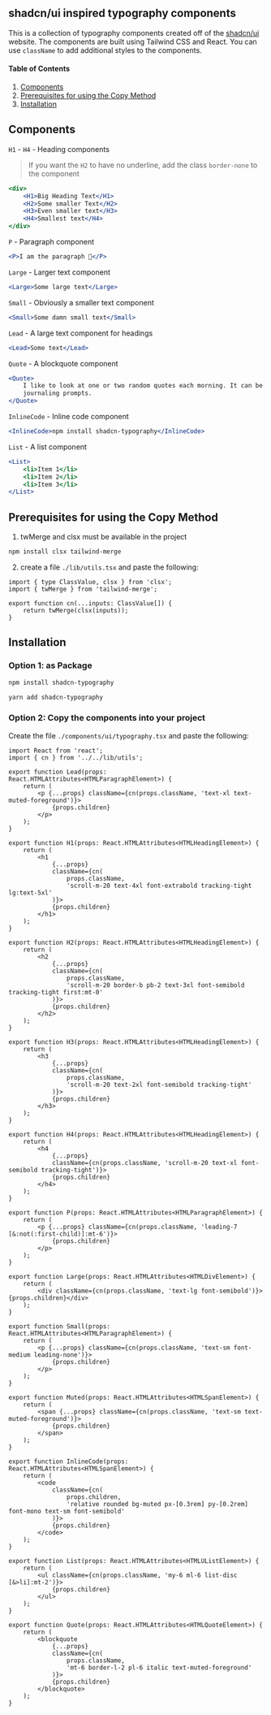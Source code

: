 ## shadcn/ui inspired typography components

This is a collection of typography components created off of the [shadcn/ui](https://ui.shadcn.com/docs/components/typography) website. The components are built using Tailwind CSS and React. You can use `className` to add additional styles to the components.

#### Table of Contents

1. [Components](#components)
2. [Prerequisites for using the Copy Method](#prerequisites-for-using-the-copy-method)
3. [Installation](#installation)

## Components

`H1` - `H4` - Heading components

> If you want the `H2` to have no underline, add the class `border-none` to the component

```jsx
<div>
	<H1>Big Heading Text</H1>
	<H2>Some smaller Text</H2>
	<H3>Even smaller text</H3>
	<H4>Smallest text</H4>
</div>
```

`P` - Paragraph component

```jsx
<P>I am the paragraph 🦭</P>
```

`Large` - Larger text component

```jsx
<Large>Some large text</Large>
```

`Small` - Obviously a smaller text component

```jsx
<Small>Some damn small text</Small>
```

`Lead` - A large text component for headings

```jsx
<Lead>Some text</Lead>
```

`Quote` - A blockquote component

```jsx
<Quote>
	I like to look at one or two random quotes each morning. It can be a good exercise for
	journaling prompts.
</Quote>
```

`InlineCode` - Inline code component

```jsx
<InlineCode>npm install shadcn-typography</InlineCode>
```

`List` - A list component

```jsx
<List>
	<li>Item 1</li>
	<li>Item 2</li>
	<li>Item 3</li>
</List>
```

## Prerequisites for using the Copy Method

1. twMerge and clsx must be available in the project

```bash
npm install clsx tailwind-merge
```

2. create a file `./lib/utils.tsx` and paste the following:

```tsx
import { type ClassValue, clsx } from 'clsx';
import { twMerge } from 'tailwind-merge';

export function cn(...inputs: ClassValue[]) {
	return twMerge(clsx(inputs));
}
```

## Installation

### Option 1: as Package

```bash
npm install shadcn-typography
```

```bash
yarn add shadcn-typography
```

### Option 2: Copy the components into your project

Create the file `./components/ui/typography.tsx` and paste the following:

```tsx
import React from 'react';
import { cn } from '../../lib/utils';

export function Lead(props: React.HTMLAttributes<HTMLParagraphElement>) {
	return (
		<p {...props} className={cn(props.className, 'text-xl text-muted-foreground')}>
			{props.children}
		</p>
	);
}

export function H1(props: React.HTMLAttributes<HTMLHeadingElement>) {
	return (
		<h1
			{...props}
			className={cn(
				props.className,
				'scroll-m-20 text-4xl font-extrabold tracking-tight lg:text-5xl'
			)}>
			{props.children}
		</h1>
	);
}

export function H2(props: React.HTMLAttributes<HTMLHeadingElement>) {
	return (
		<h2
			{...props}
			className={cn(
				props.className,
				'scroll-m-20 border-b pb-2 text-3xl font-semibold tracking-tight first:mt-0'
			)}>
			{props.children}
		</h2>
	);
}

export function H3(props: React.HTMLAttributes<HTMLHeadingElement>) {
	return (
		<h3
			{...props}
			className={cn(
				props.className,
				'scroll-m-20 text-2xl font-semibold tracking-tight'
			)}>
			{props.children}
		</h3>
	);
}

export function H4(props: React.HTMLAttributes<HTMLHeadingElement>) {
	return (
		<h4
			{...props}
			className={cn(props.className, 'scroll-m-20 text-xl font-semibold tracking-tight')}>
			{props.children}
		</h4>
	);
}

export function P(props: React.HTMLAttributes<HTMLParagraphElement>) {
	return (
		<p {...props} className={cn(props.className, 'leading-7 [&:not(:first-child)]:mt-6')}>
			{props.children}
		</p>
	);
}

export function Large(props: React.HTMLAttributes<HTMLDivElement>) {
	return (
		<div className={cn(props.className, 'text-lg font-semibold')}>{props.children}</div>
	);
}

export function Small(props: React.HTMLAttributes<HTMLParagraphElement>) {
	return (
		<p {...props} className={cn(props.className, 'text-sm font-medium leading-none')}>
			{props.children}
		</p>
	);
}

export function Muted(props: React.HTMLAttributes<HTMLSpanElement>) {
	return (
		<span {...props} className={cn(props.className, 'text-sm text-muted-foreground')}>
			{props.children}
		</span>
	);
}

export function InlineCode(props: React.HTMLAttributes<HTMLSpanElement>) {
	return (
		<code
			className={cn(
				props.children,
				'relative rounded bg-muted px-[0.3rem] py-[0.2rem] font-mono text-sm font-semibold'
			)}>
			{props.children}
		</code>
	);
}

export function List(props: React.HTMLAttributes<HTMLUListElement>) {
	return (
		<ul className={cn(props.className, 'my-6 ml-6 list-disc [&>li]:mt-2')}>
			{props.children}
		</ul>
	);
}

export function Quote(props: React.HTMLAttributes<HTMLQuoteElement>) {
	return (
		<blockquote
			{...props}
			className={cn(
				props.className,
				'mt-6 border-l-2 pl-6 italic text-muted-foreground'
			)}>
			{props.children}
		</blockquote>
	);
}
```
